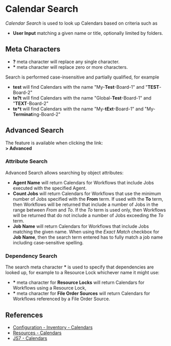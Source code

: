 # Calendar Search

*Calendar Search* is used to look up Calendars based on criteria such as

- **User Input** matching a given name or title, optionally limited by folders.

## Meta Characters

- **?** meta character will replace any single character.
- **\*** meta character will replace zero or more characters.

Search is performed case-insensitive and partially qualified, for example

- **test** will find Calendars with the name "My-**Test**-Board-1" and "**TEST**-Board-2"
- **te?t** will find Calendars with the name "Global-**Test**-Board-1" and "**TEXT**-Board-2"
- **te\*t** will find Calendars with the name "My-**tExt**-Board-1" and "My-**Terminat**ing-Board-2"

## Advanced Search

The feature is available when clicking the link:<br/>**> Advanced**

### Attribute Search

Advanced Search allows searching by object attributes:

- **Agent Name** will return Calendars for Workflows that include Jobs executed with the specified Agent.
- **Count Jobs** will return Calendars for Workflows that use the minimum number of Jobs specified with the **From** term. If used with the **To** term, then Workflows will be returned that include a number of Jobs in the range between *From* and *To*. If the *To* term is used only, then Workflows will be returned that do not include a number of Jobs exceeding the *To* term.
- **Job Name** will return Calendars for Workflows that include Jobs matching the given name. When using the *Exact Match* checkbox for **Job Name**, then the search term entered has to fully match a job name including case-sensitive spelling.

### Dependency Search

The search meta character **\*** is used to specify that dependencies are looked up, for example to a Resource Lock whichever name it might use:

- **\*** meta character for **Resource Locks** will return Calendars for Workflows using a Resource Lock,
- **\*** meta character for **File Order Sources** will return Calendars for Workflows referenced by a File Order Source.

## References

- [Configuration - Inventory - Calendars](/configuration-inventory-calendars)
- [Resources - Calendars](/resources-calendars)
- [JS7 - Calendars](https://kb.sos-berlin.com/display/JS7/JS7+-+Calendars)
